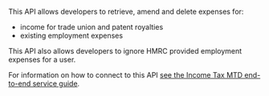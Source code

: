 This API allows developers to retrieve, amend and delete expenses for:

- income for trade union and patent royalties
- existing employment expenses

This API also allows developers to ignore HMRC provided employment expenses for a user.

For information on how to connect to this API [see the Income Tax MTD end-to-end service guide](https://developer.service.hmrc.gov.uk/guides/income-tax-mtd-end-to-end-service-guide/).
